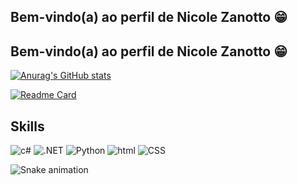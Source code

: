 ## Bem-vindo(a) ao perfil de Nicole Zanotto 😁

## Bem-vindo(a) ao perfil de Nicole Zanotto 😁

<div>
  
[![Anurag's GitHub stats](https://github-readme-stats.vercel.app/api?username=nicolevzntt&show_icons=true&theme=tokyonight)](https://github.com/nicolevzntt/github-readme-stats)

[![Readme Card](https://github-readme-stats.vercel.app/api/pin/?username=nicolevzntt&repo=ExerciciosFundamentosDeProgramacao&theme=tokyonight)](https://github.com/nicolevzntt/github-readme-stats)

## Skills
![c#](https://img.shields.io/badge/C%23-239120?style=for-the-badge&logo=c-sharp&logoColor=white)
![.NET](https://img.shields.io/badge/.NET-5C2D91?style=for-the-badge&logo=.net&logoColor=white)
![Python](https://img.shields.io/badge/Python-14354C?style=for-the-badge&logo=python&logoColor=white)
![html](https://img.shields.io/badge/HTML5-E34F26?style=for-the-badge&logo=html5&logoColor=white)
![CSS](https://img.shields.io/badge/CSS3-1572B6?style=for-the-badge&logo=css3&logoColor=white)

  
![Snake animation](https://github.com/LuigiGF/LuigiGF/blob/output/github-contribution-grid-snake.svg)

